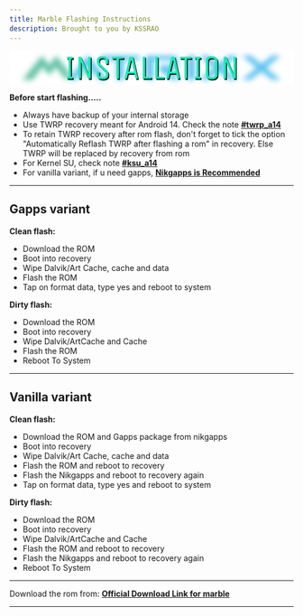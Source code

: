 ```yaml
---
title: Marble Flashing Instructions
description: Brought to you by KSSRAO
---
```


<a href="#"><img align="center" img src="/assets/installation.png" /></a>

**Before start flashing.....**

- Always have backup of your internal storage
- Use TWRP recovery meant for Android 14. Check the note [**#twrp_a14**](https://t.me/KSSRAO_Romverse)
- To retain TWRP recovery after rom flash, don't forget to tick the option "Automatically Reflash TWRP after flashing a rom" in recovery. Else TWRP will be replaced by recovery from rom
- For Kernel SU, check note [**#ksu_a14**](https://t.me/KSSRAO_Romverse)
- For vanilla variant, if u need gapps, [**Nikgapps is Recommended**](https://sourceforge.net/projects/nikgapps/files/Releases/NikGapps-U/)
----

## Gapps variant

**Clean flash:**
- Download the ROM
- Boot into recovery
- Wipe Dalvik/Art Cache, cache and data
- Flash the ROM
- Tap on format data, type yes and reboot to system

**Dirty flash:**
- Download the ROM
- Boot into recovery
- Wipe Dalvik/ArtCache and Cache
- Flash the ROM
- Reboot To System

----

## Vanilla variant

**Clean flash:**
- Download the ROM and Gapps package from nikgapps
- Boot into recovery
- Wipe Dalvik/Art Cache, cache and data
- Flash the ROM and reboot to recovery
- Flash the Nikgapps and reboot to recovery again
- Tap on format data, type yes and reboot to system

**Dirty flash:**
- Download the ROM
- Boot into recovery
- Wipe Dalvik/ArtCache and Cache
- Flash the ROM and reboot to recovery
- Flash the Nikgapps and reboot to recovery again
- Reboot To System

----
Download the rom from: [**Official Download Link for marble**](https://sourceforge.net/projects/projectmatrixx/files/Android-14/marble/)

----
